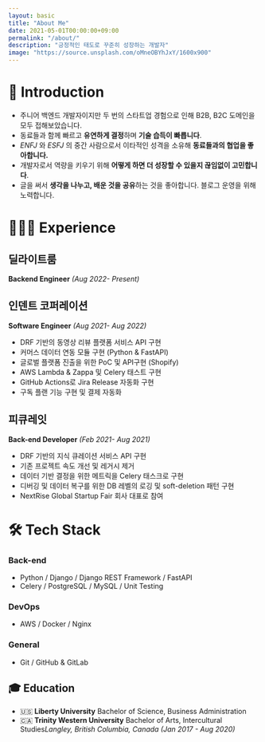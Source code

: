```yaml
---
layout: basic
title: "About Me"
date: 2021-05-01T00:00:00+09:00
permalink: "/about/"
description: "긍정적인 태도로 꾸준히 성장하는 개발자"
image: "https://source.unsplash.com/oMneOBYhJxY/1600x900"
---
```


# 👋 Introduction
- 주니어 백엔드 개발자이지만 두 번의 스타트업 경험으로 인해 B2B, B2C 도메인을 모두 접해보았습니다.
- 동료들과 함께 빠르고 **유연하게 결정**하며 **기술 습득이 빠릅니다**.
- *ENFJ* 와 *ESFJ* 의 중간 사람으로서 이타적인 성격을 소유해 **동료들과의 협업을 좋아합니다.**
- 개발자로서 역량을 키우기 위해 **어떻게 하면 더 성장할 수 있을지 끊임없이 고민합니다**.
- 글을 써서 **생각을 나누고, 배운 것을 공유**하는 것을 좋아합니다. 블로그 운영을 위해 노력합니다.

# 🧑🏻‍💻 Experience

## 딜라이트룸
**Backend Engineer** *(Aug 2022- Present)*

## 인덴트 코퍼레이션
**Software Engineer** *(Aug 2021- Aug 2022)*

- DRF 기반의 동영상 리뷰 플랫폼 서비스 API 구현
- 커머스 데이터 연동 모듈 구현 (Python & FastAPI)
- 글로벌 플랫폼 진출을 위한 PoC 및 API구현 (Shopify)
- AWS Lambda & Zappa 및 Celery 태스트 구현
- GitHub Actions로 Jira Release 자동화 구현
- 구독 플랜 기능 구현 및 결제 자동화

## 피큐레잇
**Back-end Developer** *(Feb 2021- Aug 2021)*

- DRF 기반의 지식 큐레이션 서비스 API 구현
- 기존 프로젝트 속도 개선 및 레거시 제거
- 데이터 기반 결정을 위한 메트릭을 Celery 태스크로 구현
- 디버깅 및 데이터 복구를 위한 DB 레벨의 로깅 및 soft-deletion 패턴 구현
- NextRise Global Startup Fair 회사 대표로 참여

# 🛠 Tech Stack
### Back-end

- Python / Django / Django REST Framework / FastAPI
- Celery / PostgreSQL / MySQL / Unit Testing

### DevOps
- AWS / Docker / Nginx

### General
- Git / GitHub & GitLab

## 🎓 Education
- 🇺🇸 **Liberty University** 
  Bachelor of Science, Business Administration
- 🇨🇦 **Trinity Western University** 
  Bachelor of Arts, Intercultural Studies*Langley, British Columbia, Canada (Jan 2017 - Aug 2020)*

